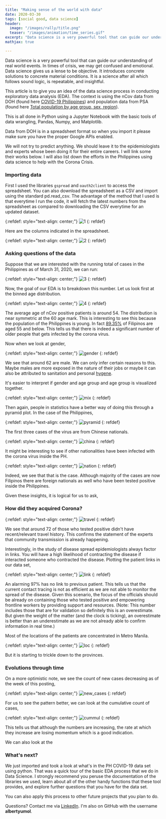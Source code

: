 ```yaml
---
title: "Making sense of the world with data"
date: 2020-03-30
tags: [social good, data science]
header:
  image: "/images/rally/title.png"
  teaser: "/images/animation/time_series.gif"
excerpt: "Data science is a very powerful tool that can guide our understanding of real world events."
mathjax: true

---
```

<div id="fb-root"></div>
<script async defer src="https://connect.facebook.net/en_US/sdk.js#xfbml=1&version=v3.2"></script>

Data science is a very powerful tool that can guide our understanding of real world events. In times of crisis, we may get confused and emotional. Data science gives us a lense to be objective. It introduces concrete solutions to concrete material conditions. It is a science after all which follows sound logic, is repeatable, and insightful.

This article is to give you an idea of the data science process in conducting exploratory data analysis (EDA). The context is using the nCov data from DOH (found here [COVID-19 Philippines](https://docs.google.com/spreadsheets/d/16g_PUxKYMC0XjeEKF6FPUBq2-pFgmTkHoj5lbVrGLhE/edit?fbclid=IwAR1qRr3hTxSiQ8KdymZiIQfPX4CpSA4VezpNKqXIPCIMQI1H3xMTGJ16lMs#gid=0)) and population data from PSA (found here [Total population by age group, sex, region](http://openstat.psa.gov.ph/PXWeb/pxweb/en/DB/DB__1A__PO/1001A6DTPR0.px/?rxid=7513be1c-0ada-4a03-909c-6f03e8b2d402&fbclid=IwAR1Vcfp-d-cfIF_ujsyDJICUCL6zPpTNS-51E5K8rFj373XzB_v7kbTllzE)).

This is all done in Python using a Jupyter Notebook with the basic tools of data wrangling, Pandas, Numpy, and Matplotlib.

Data from DOH is in a spreadsheet format so when you import it please make sure you have the proper Google APIs enabled.

We will not try to predict anything. We should leave it to the epidemiologists and experts whose been doing it for their entire careers. I will link some their works below. I will also list down the efforts in the Philippines using data science to help with the Corona Crisis.

### Importing data

First I used the libraries `gspread` and `oauth2client` to access the spreadsheet. You can also download the spreadsheet as a CSV and import using the standard pd.read_csv. The advantage of the method that I used is that everytime I run the code, it will fetch the latest numbers from the spreadsheet as compared to downloading the CSV everytime for an updated dataset.

{:refdef: style="text-align: center;"}
<img src="{{ site.url }}{{ site.baseurl }}/images/eda_corona/1.png" alt="1" class="center">
{: refdef}

Here are the columns indicated in the spreadsheet.

{:refdef: style="text-align: center;"}
<img src="{{ site.url }}{{ site.baseurl }}/images/eda_corona/2.png" alt="2" class="center">
{: refdef}

### Asking questions of the data

Suppose that we are interested with the running total of cases in the Philippines as of March 31, 2020, we can run:

{:refdef: style="text-align: center;"}
<img src="{{ site.url }}{{ site.baseurl }}/images/eda_corona/3.png" alt="3" class="center">
{: refdef}

Now, the goal of our EDA is to breakdown this number. Let us look first at the binned age distribution.

{:refdef: style="text-align: center;"}
<img src="{{ site.url }}{{ site.baseurl }}/images/eda_corona/4.png" alt="4" class="center">
{: refdef}

The average age of nCov positive patients is around 54. The distribution is near symmetric at the 60 age mark. This is interesting to see this because the population of the Philippines is young. In fact [89.35%](https://www.indexmundi.com/philippines/age_structure.html) of Filipinos are aged 55 and below. This tells us that there is indeed a significant number of older people that gets infected by the corona virus.

Now when we look at gender,

{:refdef: style="text-align: center;"}
<img src="{{ site.url }}{{ site.baseurl }}/images/eda_corona/gender1.png" alt="gender" class="center">
{: refdef}

We see that around $62%$ are male. We can only infer certain reasons to this. Maybe males are more exposed in the nature of their jobs or maybe it can also be attributed to sanitation and personal [hygene](https://www.nst.com.my/world/world/2020/03/572170/men-worse-bathroom-hygiene-prevents-covid-19).

It's easier to interpret if gender and age group and age group is visualized together.

{:refdef: style="text-align: center;"}
<img src="{{ site.url }}{{ site.baseurl }}/images/eda_corona/combined_age_gender.png" alt="mix" class="center">
{: refdef}

Then again, people in statistics have a better way of doing this through a pyramid plot. In the case of the Philippines,

{:refdef: style="text-align: center;"}
<img src="{{ site.url }}{{ site.baseurl }}/images/eda_corona/pyramid_PH.png" alt="pyramid" class="center">
{: refdef}

The first three cases of the virus are from Chinese nationals.

{:refdef: style="text-align: center;"}
<img src="{{ site.url }}{{ site.baseurl }}/images/eda_corona/china.png" alt="china" class="center">
{: refdef}


It might be interesting to see if other nationalities have been infected with the corona virus inside the PH.

{:refdef: style="text-align: center;"}
<img src="{{ site.url }}{{ site.baseurl }}/images/eda_corona/nation.png" alt="nation" class="center">
{: refdef}

Indeed, we see that that is the case. Although majority of the cases are now Filipinos there are foreign nationals as well who have been tested positive inside the Philippines.

Given these insights, it is logical for us to ask,

### How did they acquired Corona?

{:refdef: style="text-align: center;"}
<img src="{{ site.url }}{{ site.baseurl }}/images/eda_corona/travel.png" alt="travel" class="center">
{: refdef}

We see that around $72%$ of those who tested positive didn't have recent/relevant travel history. This confirms the statement of the experts that community transmission is already happening.

Interestingly, in the study of disease spread epidemiologists always factor in links. You will have a high likelihood of contracting the disease if interacted someone who contracted the disease. Plotting the patient links in our data set,

{:refdef: style="text-align: center;"}
<img src="{{ site.url }}{{ site.baseurl }}/images/eda_corona/link.png" alt="link" class="center">
{: refdef}

An alarming 97% has no link to previous patient. This tells us that the current contact tracing is not as efficient as we are not able to monitor the spread of the disease. Given this scenario, the focus of the officials should be already on containing those who tested positive and empowering frontline workers by providing support and resources. (Note: This number includes those that are for validation so definitely this is an overestimate. But given the weight of the matter (and the clock is ticking), an overestimate is better than an underestimate as we are not already able to confirm information in real time.)

Most of the locations of the patients are concentrated in Metro Manila.

{:refdef: style="text-align: center;"}
<img src="{{ site.url }}{{ site.baseurl }}/images/eda_corona/loc.png" alt="loc" class="center">
{: refdef}

But it is starting to trickle down to the provinces.

### Evolutions through time

On a more optimistic note, we see the count of new cases decreasing as of the week of this posting,

{:refdef: style="text-align: center;"}
<img src="{{ site.url }}{{ site.baseurl }}/images/eda_corona/new_cases.png" alt="new_cases" class="center">
{: refdef}

For us to see the pattern better, we can look at the cumulative count of cases,

{:refdef: style="text-align: center;"}
<img src="{{ site.url }}{{ site.baseurl }}/images/eda_corona/cummul.png" alt="cummul" class="center">
{: refdef}

This tells us that although the numbers are increasing, the rate at which they increase are losing momentum which is a good indication.

We can also look at the









### What's next?


We just imported and took a look at what's in the PH COVID-19 data set using python. That was a quick tour of the basic EDA process that we do in Data Science. I strongly recommend you peruse the documentation of the libraries we used, learn about all of the other handy functions that these tool provides, and explore further questions that you have for the data set.

You can also apply this process to other future projects that you plan to do.

Questions? Contact me via [LinkedIn](https://ph.linkedin.com/in/albertyumol). I'm also on GitHub with the username **albertyumol**.


<script async src="//pagead2.googlesyndication.com/pagead/js/adsbygoogle.js"></script>
<script>
  (adsbygoogle = window.adsbygoogle || []).push({
    google_ad_client: "ca-pub-6410209740119334",
    enable_page_level_ads: true
  });
</script>

<div class="fb-comments" data-href="https://albertyumol.github.io/" data-numposts="5"></div>
